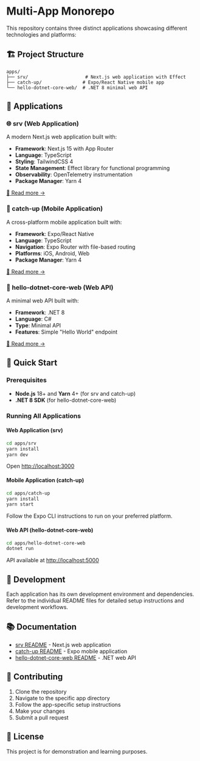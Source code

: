 # Multi-App Monorepo

This repository contains three distinct applications showcasing different technologies and platforms:

## 🏗️ Project Structure

```
apps/
├── srv/                     # Next.js web application with Effect
├── catch-up/               # Expo/React Native mobile app
└── hello-dotnet-core-web/  # .NET 8 minimal web API
```

## 📱 Applications

### 🌐 srv (Web Application)
A modern Next.js web application built with:
- **Framework**: Next.js 15 with App Router
- **Language**: TypeScript
- **Styling**: TailwindCSS 4
- **State Management**: Effect library for functional programming
- **Observability**: OpenTelemetry instrumentation
- **Package Manager**: Yarn 4

[📖 Read more →](./apps/srv/README.md)

### 📱 catch-up (Mobile Application)
A cross-platform mobile application built with:
- **Framework**: Expo/React Native
- **Language**: TypeScript
- **Navigation**: Expo Router with file-based routing
- **Platforms**: iOS, Android, Web
- **Package Manager**: Yarn 4

[📖 Read more →](./apps/catch-up/README.md)

### 🔧 hello-dotnet-core-web (Web API)
A minimal web API built with:
- **Framework**: .NET 8
- **Language**: C#
- **Type**: Minimal API
- **Features**: Simple "Hello World" endpoint

[📖 Read more →](./apps/hello-dotnet-core-web/README.md)

## 🚀 Quick Start

### Prerequisites
- **Node.js** 18+ and **Yarn** 4+ (for srv and catch-up)
- **.NET 8 SDK** (for hello-dotnet-core-web)

### Running All Applications

#### Web Application (srv)
```bash
cd apps/srv
yarn install
yarn dev
```
Open [http://localhost:3000](http://localhost:3000)

#### Mobile Application (catch-up)
```bash
cd apps/catch-up
yarn install
yarn start
```
Follow the Expo CLI instructions to run on your preferred platform.

#### Web API (hello-dotnet-core-web)
```bash
cd apps/hello-dotnet-core-web
dotnet run
```
API available at [http://localhost:5000](http://localhost:5000)

## 🔧 Development

Each application has its own development environment and dependencies. Refer to the individual README files for detailed setup instructions and development workflows.

## 📚 Documentation

- [srv README](./apps/srv/README.md) - Next.js web application
- [catch-up README](./apps/catch-up/README.md) - Expo mobile application  
- [hello-dotnet-core-web README](./apps/hello-dotnet-core-web/README.md) - .NET web API

## 🤝 Contributing

1. Clone the repository
2. Navigate to the specific app directory
3. Follow the app-specific setup instructions
4. Make your changes
5. Submit a pull request

## 📄 License

This project is for demonstration and learning purposes.
